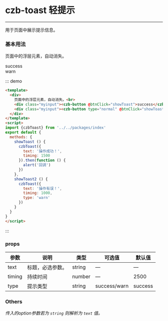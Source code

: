<script>
import {czbToast} from '../../packages/index'
export default {
  methods: {
    showToast () {
      czbToast({
        text: '操作成功！',
        timing: 1500
      }).then(function () {
        alert('回调')
      })
    },
    showToast2 () {
      czbToast({
        text: '操作有误！',
        timing: 1000,
        type: 'warn'
      })
    }
  }
}
</script>
# czb-toast 轻提示
----
用于页面中展示提示信息。

### 基本用法
页面中的浮层元素，自动消失。<br>
<div class="myinput"><czb-button @btnClick="showToast">success</czb-button></div>
<div class="myinput"><czb-button type="normal" @btnClick="showToast2">warn</czb-button></div>

::: demo
```html
<template>
  <div>
    页面中的浮层元素，自动消失。<br>
    <div class="myinput"><czb-button @btnClick="showToast">success</czb-button></div>
    <div class="myinput"><czb-button type="normal" @btnClick="showToast2">warn</czb-button></div>
  </div>
</template>
<script>
import {czbToast} from '../../packages/index'
export default {
  methods: {
    showToast () {
      czbToast({
        text: '操作成功！',
        timing: 1500
      }).then(function () {
        alert('回调')
      })
    },
    showToast2 () {
      czbToast({
        text: '操作有误！',
        timing: 1000,
        type: 'warn'
      })
    }
  }
}
</script>
```
:::

### props
| 参数      | 说明                                 | 类型      | 可选值       | 默认值   |
|---------- |------------------------------------ |---------- |------------- |-------- |
|text      |	标题，必选参数。                     |	string   |	—           |	—       |
|timing	      | 持续时间                           |	number   |		—           |	2500      |
|type |	提示类型                         |	string    |	success/warn             |	success  |
### Others
_传入的option参数若为 `string` 则解析为 `text` 值。_